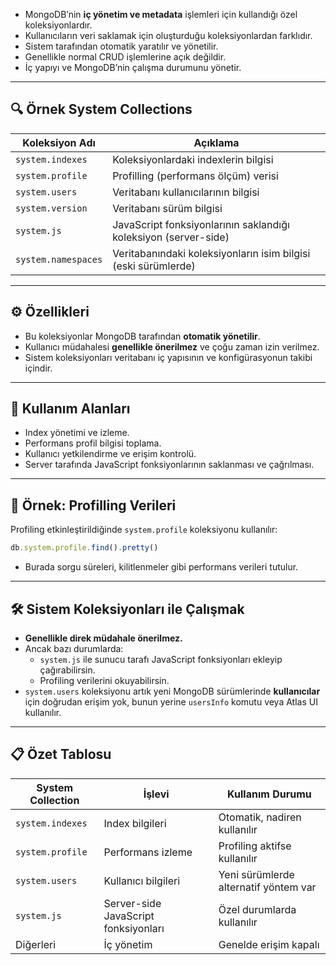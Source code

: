 
- MongoDB’nin **iç yönetim ve metadata** işlemleri için kullandığı özel koleksiyonlardır.
- Kullanıcıların veri saklamak için oluşturduğu koleksiyonlardan farklıdır.
- Sistem tarafından otomatik yaratılır ve yönetilir.
- Genellikle normal CRUD işlemlerine açık değildir.
- İç yapıyı ve MongoDB’nin çalışma durumunu yönetir.

---

## 🔍 Örnek System Collections

|Koleksiyon Adı|Açıklama|
|---|---|
|`system.indexes`|Koleksiyonlardaki indexlerin bilgisi|
|`system.profile`|Profilling (performans ölçüm) verisi|
|`system.users`|Veritabanı kullanıcılarının bilgisi|
|`system.version`|Veritabanı sürüm bilgisi|
|`system.js`|JavaScript fonksiyonlarının saklandığı koleksiyon (server-side)|
|`system.namespaces`|Veritabanındaki koleksiyonların isim bilgisi (eski sürümlerde)|

---

## ⚙️ Özellikleri

- Bu koleksiyonlar MongoDB tarafından **otomatik yönetilir**.
- Kullanıcı müdahalesi **genellikle önerilmez** ve çoğu zaman izin verilmez.
- Sistem koleksiyonları veritabanı iç yapısının ve konfigürasyonun takibi içindir.

---

## 📌 Kullanım Alanları

- Index yönetimi ve izleme.
- Performans profil bilgisi toplama.
- Kullanıcı yetkilendirme ve erişim kontrolü.
- Server tarafında JavaScript fonksiyonlarının saklanması ve çağrılması.

---

## 🧩 Örnek: Profilling Verileri

Profiling etkinleştirildiğinde `system.profile` koleksiyonu kullanılır:

```js
db.system.profile.find().pretty()
```

- Burada sorgu süreleri, kilitlenmeler gibi performans verileri tutulur.

---

## 🛠️ Sistem Koleksiyonları ile Çalışmak

- **Genellikle direk müdahale önerilmez.**
- Ancak bazı durumlarda:
    - `system.js` ile sunucu tarafı JavaScript fonksiyonları ekleyip çağırabilirsin.
    - Profiling verilerini okuyabilirsin.
- `system.users` koleksiyonu artık yeni MongoDB sürümlerinde **kullanıcılar** için doğrudan erişim yok, bunun yerine `usersInfo` komutu veya Atlas UI kullanılır.

---

## 📋 Özet Tablosu

|System Collection|İşlevi|Kullanım Durumu|
|---|---|---|
|`system.indexes`|Index bilgileri|Otomatik, nadiren kullanılır|
|`system.profile`|Performans izleme|Profiling aktifse kullanılır|
|`system.users`|Kullanıcı bilgileri|Yeni sürümlerde alternatif yöntem var|
|`system.js`|Server-side JavaScript fonksiyonları|Özel durumlarda kullanılır|
|Diğerleri|İç yönetim|Genelde erişim kapalı|
